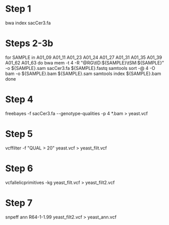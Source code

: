 # Step 1
bwa index sacCer3.fa

# Steps 2-3b
for SAMPLE in A01_09 A01_11 A01_23 A01_24 A01_27 A01_31 A01_35 A01_39 A01_62 A01_63
do
	bwa mem -t 4 -R "@RG\tID:${SAMPLE}\tSM:${SAMPLE}" -o ${SAMPLE}.sam sacCer3.fa ${SAMPLE}.fastq
	samtools sort -@ 4 -O bam -o ${SAMPLE}.bam ${SAMPLE}.sam
	samtools index ${SAMPLE}.bam
done

# Step 4
freebayes -f sacCer3.fa --genotype-qualities -p 4 *.bam > yeast.vcf

# Step 5
vcffilter -f "QUAL > 20" yeast.vcf > yeast_filt.vcf

# Step 6
vcfallelicprimitives -kg yeast_filt.vcf > yeast_filt2.vcf

# Step 7
snpeff ann R64-1-1.99 yeast_filt2.vcf > yeast_ann.vcf